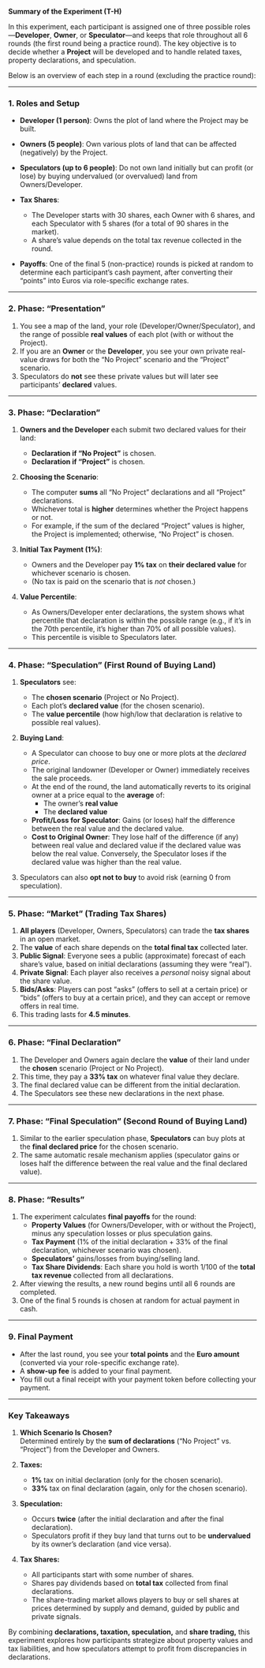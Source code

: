 **Summary of the Experiment (T-H)**

In this experiment, each participant is assigned one of three possible roles—**Developer**, **Owner**, or **Speculator**—and keeps that role throughout all 6 rounds (the first round being a practice round). The key objective is to decide whether a **Project** will be developed and to handle related taxes, property declarations, and speculation.

Below is an overview of each step in a round (excluding the practice round):

---

### 1. **Roles and Setup**

- **Developer (1 person)**: Owns the plot of land where the Project may be built.  
- **Owners (5 people)**: Own various plots of land that can be affected (negatively) by the Project.  
- **Speculators (up to 6 people)**: Do not own land initially but can profit (or lose) by buying undervalued (or overvalued) land from Owners/Developer.  
- **Tax Shares**:  
  - The Developer starts with 30 shares, each Owner with 6 shares, and each Speculator with 5 shares (for a total of 90 shares in the market).  
  - A share’s value depends on the total tax revenue collected in the round.

- **Payoffs**: One of the final 5 (non-practice) rounds is picked at random to determine each participant’s cash payment, after converting their “points” into Euros via role-specific exchange rates.

---

### 2. **Phase: “Presentation”**

1. You see a map of the land, your role (Developer/Owner/Speculator), and the range of possible **real values** of each plot (with or without the Project).  
2. If you are an **Owner** or the **Developer**, you see your own private real-value draws for both the “No Project” scenario and the “Project” scenario.  
3. Speculators do **not** see these private values but will later see participants’ **declared** values.

---

### 3. **Phase: “Declaration”**

1. **Owners and the Developer** each submit two declared values for their land:
   - **Declaration if “No Project”** is chosen.  
   - **Declaration if “Project”** is chosen.

2. **Choosing the Scenario**:  
   - The computer **sums** all “No Project” declarations and all “Project” declarations.  
   - Whichever total is **higher** determines whether the Project happens or not.  
   - For example, if the sum of the declared “Project” values is higher, the Project is implemented; otherwise, “No Project” is chosen.

3. **Initial Tax Payment (1%)**:  
   - Owners and the Developer pay **1% tax** on **their declared value** for whichever scenario is chosen.  
   - (No tax is paid on the scenario that is *not* chosen.)

4. **Value Percentile**:  
   - As Owners/Developer enter declarations, the system shows what percentile that declaration is within the possible range (e.g., if it’s in the 70th percentile, it’s higher than 70% of all possible values).  
   - This percentile is visible to Speculators later.

---

### 4. **Phase: “Speculation” (First Round of Buying Land)**

1. **Speculators** see:  
   - The **chosen scenario** (Project or No Project).  
   - Each plot’s **declared value** (for the chosen scenario).  
   - The **value percentile** (how high/low that declaration is relative to possible real values).

2. **Buying Land**:  
   - A Speculator can choose to buy one or more plots at the *declared price*.  
   - The original landowner (Developer or Owner) immediately receives the sale proceeds.  
   - At the end of the round, the land automatically reverts to its original owner at a price equal to the **average** of:
     - The owner’s **real value**  
     - The **declared value**  
   - **Profit/Loss for Speculator**: Gains (or loses) half the difference between the real value and the declared value.  
   - **Cost to Original Owner**: They lose half of the difference (if any) between real value and declared value if the declared value was below the real value. Conversely, the Speculator loses if the declared value was higher than the real value.

3. Speculators can also **opt not to buy** to avoid risk (earning 0 from speculation).

---

### 5. **Phase: “Market” (Trading Tax Shares)**

1. **All players** (Developer, Owners, Speculators) can trade the **tax shares** in an open market.  
2. The **value** of each share depends on the **total final tax** collected later.  
3. **Public Signal**: Everyone sees a public (approximate) forecast of each share’s value, based on initial declarations (assuming they were “real”).  
4. **Private Signal**: Each player also receives a *personal* noisy signal about the share value.  
5. **Bids/Asks**: Players can post “asks” (offers to sell at a certain price) or “bids” (offers to buy at a certain price), and they can accept or remove offers in real time.  
6. This trading lasts for **4.5 minutes**.

---

### 6. **Phase: “Final Declaration”**

1. The Developer and Owners again declare the **value** of their land under the **chosen** scenario (Project or No Project).  
2. This time, they pay a **33% tax** on whatever final value they declare.  
3. The final declared value can be different from the initial declaration.  
4. The Speculators see these new declarations in the next phase.

---

### 7. **Phase: “Final Speculation” (Second Round of Buying Land)**

1. Similar to the earlier speculation phase, **Speculators** can buy plots at the **final declared price** for the chosen scenario.  
2. The same automatic resale mechanism applies (speculator gains or loses half the difference between the real value and the final declared value).

---

### 8. **Phase: “Results”**

1. The experiment calculates **final payoffs** for the round:
   - **Property Values** (for Owners/Developer, with or without the Project), minus any speculation losses or plus speculation gains.  
   - **Tax Payment** (1% of the initial declaration + 33% of the final declaration, whichever scenario was chosen).  
   - **Speculators’** gains/losses from buying/selling land.  
   - **Tax Share Dividends**: Each share you hold is worth 1/100 of the **total tax revenue** collected from all declarations.  
2. After viewing the results, a new round begins until all 6 rounds are completed.  
3. One of the final 5 rounds is chosen at random for actual payment in cash.

---

### 9. **Final Payment**

- After the last round, you see your **total points** and the **Euro amount** (converted via your role-specific exchange rate).  
- A **show-up fee** is added to your final payment.  
- You fill out a final receipt with your payment token before collecting your payment.

---

### Key Takeaways

1. **Which Scenario Is Chosen?**  
   Determined entirely by the **sum of declarations** (“No Project” vs. “Project”) from the Developer and Owners.

2. **Taxes:**  
   - **1%** tax on initial declaration (only for the chosen scenario).  
   - **33%** tax on final declaration (again, only for the chosen scenario).

3. **Speculation:**  
   - Occurs **twice** (after the initial declaration and after the final declaration).  
   - Speculators profit if they buy land that turns out to be **undervalued** by its owner’s declaration (and vice versa).

4. **Tax Shares:**  
   - All participants start with some number of shares.  
   - Shares pay dividends based on **total tax** collected from final declarations.  
   - The share-trading market allows players to buy or sell shares at prices determined by supply and demand, guided by public and private signals.

By combining **declarations, taxation, speculation,** and **share trading,** this experiment explores how participants strategize about property values and tax liabilities, and how speculators attempt to profit from discrepancies in declarations.

